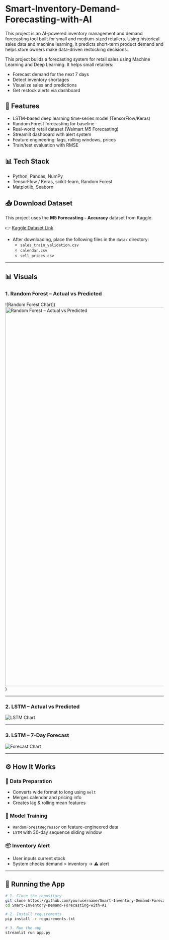 # Smart-Inventory-Demand-Forecasting-with-AI
This project is an AI-powered inventory management and demand forecasting tool built for small and medium-sized retailers. Using historical sales data and machine learning, it predicts short-term product demand and helps store owners make data-driven restocking decisions.

This project builds a forecasting system for retail sales using Machine Learning and Deep Learning. It helps small retailers:
- Forecast demand for the next 7 days
- Detect inventory shortages
- Visualize sales and predictions
- Get restock alerts via dashboard

## 🚀 Features
- LSTM-based deep learning time-series model (TensorFlow/Keras)
- Random Forest forecasting for baseline
- Real-world retail dataset (Walmart M5 Forecasting)
- Streamlit dashboard with alert system
- Feature engineering: lags, rolling windows, prices
- Train/test evaluation with RMSE

## 📊 Tech Stack
- Python, Pandas, NumPy
- TensorFlow / Keras, scikit-learn, Random Forest
- Matplotlib, Seaborn

## 📥 Download Dataset
This project uses the **M5 Forecasting - Accuracy** dataset from Kaggle.

👉 [Kaggle Dataset Link](https://www.kaggle.com/competitions/m5-forecasting-accuracy/data)

- After downloading, place the following files in the `data/` directory:
  - `sales_train_validation.csv`
  - `calendar.csv`
  - `sell_prices.csv`


---

## 📊 Visuals

### 1. Random Forest – Actual vs Predicted

![Random Forest Chart](<img width="1205" alt="Random Forest – Actual vs Predicted
" src="[https://github.com/user-attachments/assets/72029025-38e2-4756-9cff-5807350cc14d](https://github.com/Anmolpandey23/Smart-Inventory-Demand-Forecasting-with-AI/blob/main/Random%20Forest.png)" />)

---

### 2. LSTM – Actual vs Predicted

![LSTM Chart](<img width="1205" alt="LSTM – Actual vs Predicted" src="https://github.com/user-attachments/assets/72029025-38e2-4756-9cff-5807350cc14d" />)

---

### 3. LSTM – 7-Day Forecast

![Forecast Chart](<img width="1205" alt="LSTM – 7-Day Forecast" src="https://github.com/user-attachments/assets/72029025-38e2-4756-9cff-5807350cc14d" />)

---

## ⚙️ How It Works

### 📌 Data Preparation
- Converts wide format to long using `melt`
- Merges calendar and pricing info
- Creates lag & rolling mean features

### 🧠 Model Training
- `RandomForestRegressor` on feature-engineered data
- `LSTM` with 30-day sequence sliding window

### 📦 Inventory Alert
- User inputs current stock
- System checks demand > inventory → ⚠️ alert

---

## 🚀 Running the App

```bash
# 1. Clone the repository
git clone https://github.com/yourusername/Smart-Inventory-Demand-Forecasting-with-AI.git
cd Smart-Inventory-Demand-Forecasting-with-AI

# 2. Install requirements
pip install -r requirements.txt

# 3. Run the app
streamlit run app.py
